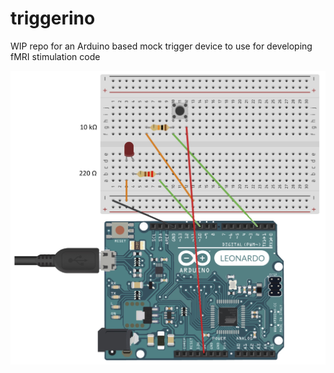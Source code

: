 # triggerino
WIP repo for an Arduino based mock trigger device to use for developing fMRI stimulation code

![](triggerino_schema.jpg)
